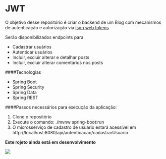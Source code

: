 # JWT
O objetivo desse repositório é criar o backend de um Blog com mecanismos de autenticação
e autorização via [json web tokens](https://jwt.io/)

Serão disponibilizados endpoints para 
- Cadastrar usuários
- Autenticar usuários
- Incluir, excluir alterar e detalhar posts
- Incluir, excluir alterar comentários nos posts

####Tecnologias
- Spring Boot
- Spring Security
- Spring Data
- Spring REST

####Passos necessários para execução da aplicação:
1. Clone o repositório
2. Execute o comando: ./mvnw spring-boot:run
3. O microsserviço de cadastro de usuário estará acessível em 
http://localhost:8080/api/autenticacao/cadastrarUsuario


**Este rojeto ainda está em desenvolvimento**

![](https://media.giphy.com/media/EIiJp9cQ3GeEU/giphy.gif)
